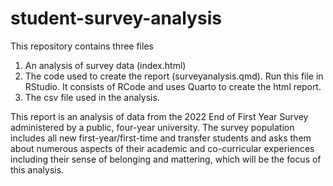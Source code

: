 # student-survey-analysis

This repository contains three files
1. An analysis of survey data (index.html)
2. The code used to create the report (surveyanalysis.qmd).  Run this file in RStudio.  It consists of RCode and uses Quarto to create the html report.
3. The csv file used in the analysis.

This report is an analysis of data from the 2022 End of First Year Survey administered by a public, four-year university. The survey population includes all new first-year/first-time and transfer students and asks them about numerous aspects of their academic and co-curricular experiences including their sense of belonging and mattering, which will be the focus of this analysis.
